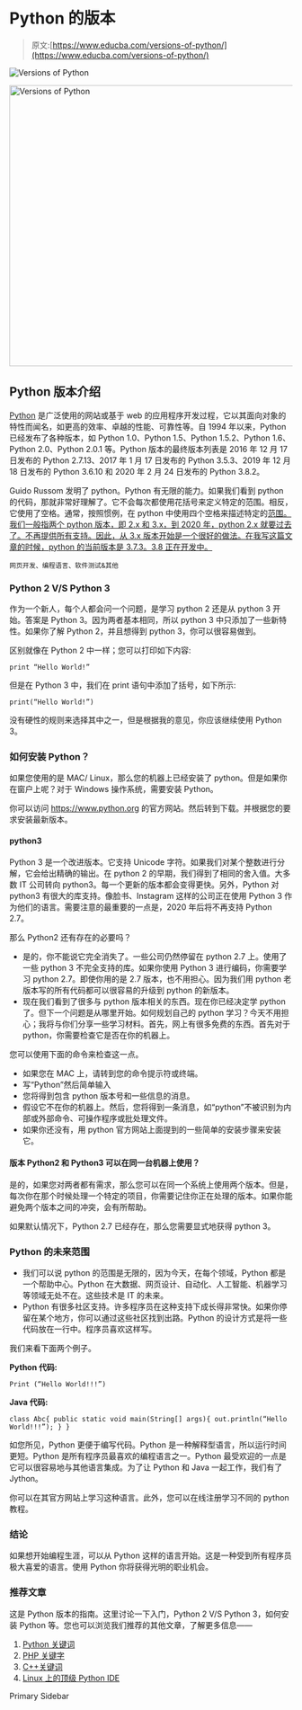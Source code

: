 # Python 的版本

> 原文:[https://www.educba.com/versions-of-python/](https://www.educba.com/versions-of-python/)

![Versions of Python](../Images/79176691b9b96293e5226c5ecbef9bb2.png)

<noscript><img class="alignnone size-full wp-image-240982" src="../Images/79176691b9b96293e5226c5ecbef9bb2.png" alt="Versions of Python" width="900" height="500" data-original-src="https://cdn.educba.com/academy/wp-content/uploads/2019/12/Versions-of-Python.png"/></noscript>

## Python 版本介绍

[Python](https://www.educba.com/what-is-python/) 是广泛使用的网站或基于 web 的应用程序开发过程，它以其面向对象的特性而闻名，如更高的效率、卓越的性能、可靠性等。自 1994 年以来，Python 已经发布了各种版本，如 Python 1.0、Python 1.5、Python 1.5.2、Python 1.6、Python 2.0、Python 2.0.1 等。Python 版本的最终版本列表是 2016 年 12 月 17 日发布的 Python 2.7.13、2017 年 1 月 17 日发布的 Python 3.5.3、2019 年 12 月 18 日发布的 Python 3.6.10 和 2020 年 2 月 24 日发布的 Python 3.8.2。

Guido Russom 发明了 python。Python 有无限的能力。如果我们看到 python 的代码，那就非常好理解了。它不会每次都使用花括号来定义特定的范围。相反，它使用了空格。通常，按照惯例，在 python 中使用四个空格来描述特定的[范围。我们一般指两个 python 版本，即 2.x 和 3.x，到 2020 年，python 2.x 就要过去了。不再提供所有支持。因此，从 3.x 版本开始是一个很好的做法。在我写这篇文章的时候，python 的当前版本是 3.7.3。3.8 正在开发中。](https://www.educba.com/scope-in-python/)

<small>网页开发、编程语言、软件测试&其他</small>

### Python 2 V/S Python 3

作为一个新人，每个人都会问一个问题，是学习 python 2 还是从 python 3 开始。答案是 Python 3。因为两者基本相同，所以 python 3 中只添加了一些新特性。如果你了解 Python 2，并且想得到 python 3，你可以很容易做到。

区别就像在 Python 2 中一样；您可以打印如下内容:

`print “Hello World!”`

但是在 Python 3 中，我们在 print 语句中添加了括号，如下所示:

`print(“Hello World!”)`

没有硬性的规则来选择其中之一，但是根据我的意见，你应该继续使用 Python 3。

### 如何安装 Python？

如果您使用的是 MAC/ Linux，那么您的机器上已经安装了 python。但是如果你在窗户上呢？对于 Windows 操作系统，需要安装 Python。

你可以访问 https://www.python.org 的官方网站。然后转到下载。并根据您的要求安装最新版本。

#### python3

Python 3 是一个改进版本。它支持 Unicode 字符。如果我们对某个整数进行分解，它会给出精确的输出。在 python 2 的早期，我们得到了相同的舍入值。大多数 IT 公司转向 python3。每一个更新的版本都会变得更快。另外，Python 对 python3 有很大的库支持。像脸书、Instagram 这样的公司正在使用 Python 3 作为他们的语言。需要注意的最重要的一点是，2020 年后将不再支持 Python 2.7。

那么 Python2 还有存在的必要吗？

*   是的，你不能说它完全消失了。一些公司仍然停留在 python 2.7 上。使用了一些 python 3 不完全支持的库。如果你使用 Python 3 进行编码，你需要学习 python 2.7。即使你用的是 2.7 版本，也不用担心。因为我们用 python 老版本写的所有代码都可以很容易的升级到 python 的新版本。
*   现在我们看到了很多与 python 版本相关的东西。现在你已经决定学 python 了。但下一个问题是从哪里开始。如何规划自己的 python 学习？今天不用担心；我将与你们分享一些学习材料。首先，网上有很多免费的东西。首先对于 python，你需要检查它是否在你的机器上。

您可以使用下面的命令来检查这一点。

*   如果您在 MAC 上，请转到您的命令提示符或终端。
*   写“Python”然后简单输入
*   您将得到包含 python 版本号和一些信息的消息。
*   假设它不在你的机器上。然后，您将得到一条消息，如“python”不被识别为内部或外部命令、可操作程序或批处理文件。
*   如果你还没有，用 python 官方网站上面提到的一些简单的安装步骤来安装它。

#### 版本 Python2 和 Python3 可以在同一台机器上使用？

是的，如果您对两者都有需求，那么您可以在同一个系统上使用两个版本。但是，每次你在那个时候处理一个特定的项目，你需要记住你正在处理的版本。如果你能避免两个版本之间的冲突，会有所帮助。

如果默认情况下，Python 2.7 已经存在，那么您需要显式地获得 python 3。

### Python 的未来范围

*   我们可以说 python 的范围是无限的，因为今天，在每个领域，Python 都是一个帮助中心。Python 在大数据、网页设计、自动化、人工智能、机器学习等领域无处不在。这些技术是 IT 的未来。
*   Python 有很多社区支持。许多程序员在这种支持下成长得非常快。如果你停留在某个地方，你可以通过这些社区找到出路。Python 的设计方式是将一些代码放在一行中。程序员喜欢这样写。

我们来看下面两个例子。

**Python 代码:**

`Print (“Hello World!!!”)`

**Java 代码:**

`class Abc{
public static void main(String[] args){
out.println(“Hello World!!!”);
}
}`

如您所见，Python 更便于编写代码。Python 是一种解释型语言，所以运行时间更短。Python 是所有程序员最喜欢的编程语言之一。Python 最受欢迎的一点是它可以很容易地与其他语言集成。为了让 Python 和 Java 一起工作，我们有了 Jython。

你可以在其官方网站上学习这种语言。此外，您可以在线注册学习不同的 python 教程。

### 结论

如果想开始编程生涯，可以从 Python 这样的语言开始。这是一种受到所有程序员极大喜爱的语言。使用 Python 你将获得光明的职业机会。

### 推荐文章

这是 Python 版本的指南。这里讨论一下入门，Python 2 V/S Python 3，如何安装 Python 等。您也可以浏览我们推荐的其他文章，了解更多信息——

1.  [Python 关键词](https://www.educba.com/python-keywords/)
2.  [PHP 关键字](https://www.educba.com/php-keywords/)
3.  [C++关键词](https://www.educba.com/c-plus-plus-keywords/)
4.  [Linux 上的顶级 Python IDE](https://www.educba.com/python-ide-on-linux/)

<footer class="entry-footer">

<aside class="sidebar sidebar-primary widget-area" role="complementary" aria-label="Primary Sidebar">Primary Sidebar</aside>

</footer>